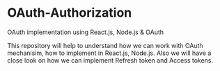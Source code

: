 # OAuth-Authorization
OAuth implementation using React.js, Node.js &amp; OAuth

This repository will help to understand how we can work with 
OAuth mechanisim, how to implement in React.js, Node.js.
Also we will have a close look on how we can implement Refresh token and Access tokens.

